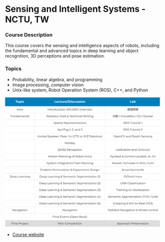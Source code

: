 # Sensing and Intelligent Systems - NCTU, TW

### Course Description

This course covers the sensing and intelligence aspects of robots, including the fundamental and advanced topics in deep learning and object recognition, 3D perceptions and pose estimation. 

### Topics

- Probability, linear algebra, and programming
- Image processing, computer vision
- Unix-like system, Robot Operation System (ROS), C++, and Python 

![Topics covered](/imgs/topics.png)

- [Course website](https://sensing-intelligent-system.github.io/)